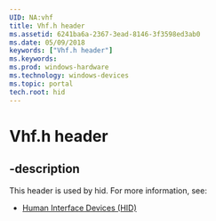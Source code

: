 ```yaml
---
UID: NA:vhf
title: Vhf.h header
ms.assetid: 6241ba6a-2367-3ead-8146-3f3598ed3ab0
ms.date: 05/09/2018
keywords: ["Vhf.h header"]
ms.keywords: 
ms.prod: windows-hardware
ms.technology: windows-devices
ms.topic: portal
tech.root: hid
---
```


# Vhf.h header


## -description


This header is used by hid. For more information, see:

- [Human Interface Devices (HID)](../_hid/index.md)
